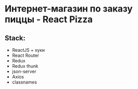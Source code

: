 # Интернет-магазин по заказу пиццы - React Pizza

## Stack:
* ReactJS + хуки
* React Router
* Redux
* Redux thunk
* json-server
* Axios
* classnames

